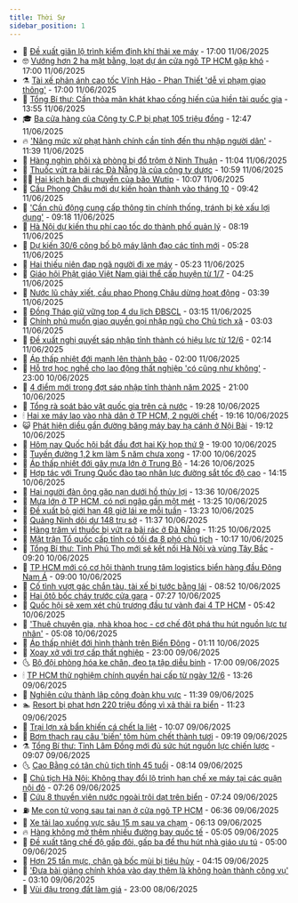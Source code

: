 ```yaml
---
title: Thời Sự
sidebar_position: 1
---
```


<!-- vnexpress-thoi-su:START -->
- 🦒 [Đề xuất giãn lộ trình kiểm định khí thải xe máy](https://vnexpress.net/de-xuat-gian-lo-trinh-kiem-dinh-khi-thai-xe-may-4897648.html) - 17:00 11/06/2025
- 🤓 [Vướng hơn 2 ha mặt bằng, loạt dự án cửa ngõ TP HCM gặp khó](https://vnexpress.net/vuong-hon-2-ha-mat-bang-loat-du-an-cua-ngo-tp-hcm-gap-kho-4897641.html) - 17:00 11/06/2025
- ⚗️ [Tài xế phản ánh cao tốc Vĩnh Hảo - Phan Thiết &#39;dễ vi phạm giao thông&#39;](https://vnexpress.net/tai-xe-phan-anh-cao-toc-vinh-hao-phan-thiet-de-vi-pham-giao-thong-4897156.html) - 17:00 11/06/2025
- 🌊 [Tổng Bí thư: Cần thỏa mãn khát khao cống hiến của hiền tài quốc gia](https://vnexpress.net/tong-bi-thu-can-thoa-man-khat-khao-cong-hien-cua-hien-tai-quoc-gia-4897632.html) - 13:55 11/06/2025
- 🎓 [Ba cửa hàng của Công ty C.P bị phạt 105 triệu đồng](https://vnexpress.net/ba-cua-hang-cua-cong-ty-c-p-bi-phat-105-trieu-dong-4897635.html) - 12:47 11/06/2025
- 🔥 [&#39;Nâng mức xử phạt hành chính cần tính đến thu nhập người dân&#39;](https://vnexpress.net/nang-muc-xu-phat-hanh-chinh-can-tinh-den-thu-nhap-nguoi-dan-4897606.html) - 11:39 11/06/2025
- 🦏 [Hàng nghìn phôi xà phòng bị đổ trộm ở Ninh Thuận](https://vnexpress.net/hang-nghin-phoi-xa-phong-bi-do-trom-o-ninh-thuan-4897604.html) - 11:04 11/06/2025
- 👺 [Thuốc vứt ra bãi rác Đà Nẵng là của công ty dược](https://vnexpress.net/thuoc-vut-ra-bai-rac-da-nang-la-cua-cong-ty-duoc-4897588.html) - 10:59 11/06/2025
- 🧑‍🏫 [Hai kịch bản di chuyển của bão Wutip](https://vnexpress.net/hai-kich-ban-di-chuyen-cua-bao-wutip-4897577.html) - 10:07 11/06/2025
- 🚦 [Cầu Phong Châu mới dự kiến hoàn thành vào tháng 10](https://vnexpress.net/cau-phong-chau-moi-du-kien-hoan-thanh-vao-thang-10-4897557.html) - 09:42 11/06/2025
- 🎉 [&#39;Cần chủ động cung cấp thông tin chính thống, tránh bị kẻ xấu lợi dụng&#39;](https://vnexpress.net/can-chu-dong-cung-cap-thong-tin-chinh-thong-tranh-bi-ke-xau-loi-dung-4897452.html) - 09:18 11/06/2025
- 🦒 [Hà Nội dự kiến thu phí cao tốc do thành phố quản lý](https://vnexpress.net/ha-noi-du-kien-thu-phi-cao-toc-do-thanh-pho-quan-ly-4897476.html) - 08:19 11/06/2025
- 🤗 [Dự kiến 30/6 công bố bộ máy lãnh đạo các tỉnh mới](https://vnexpress.net/du-kien-30-6-cong-bo-bo-may-lanh-dao-cac-tinh-moi-4897417.html) - 05:28 11/06/2025
- 💼 [Hai thiếu niên đạp ngã người đi xe máy](https://vnexpress.net/hai-thieu-nien-dap-nga-nguoi-di-xe-may-4897425.html) - 05:23 11/06/2025
- 🤩 [Giáo hội Phật giáo Việt Nam giải thể cấp huyện từ 1/7](https://vnexpress.net/giao-hoi-phat-giao-viet-nam-giai-the-cap-huyen-tu-1-7-4897374.html) - 04:25 11/06/2025
- 🤡 [Nước lũ chảy xiết, cầu phao Phong Châu dừng hoạt động](https://vnexpress.net/nuoc-lu-chay-xiet-cau-phao-phong-chau-dung-hoat-dong-4897355.html) - 03:39 11/06/2025
- 💯 [Đồng Tháp giữ vững top 4 du lịch ĐBSCL](https://vnexpress.net/dong-thap-giu-vung-top-4-du-lich-dbscl-4894267.html) - 03:15 11/06/2025
- 👺 [Chính phủ muốn giao quyền gọi nhập ngũ cho Chủ tịch xã](https://vnexpress.net/chinh-phu-muon-giao-quyen-goi-nhap-ngu-cho-chu-tich-xa-4897290.html) - 03:03 11/06/2025
- 🌮 [Đề xuất nghị quyết sáp nhập tỉnh thành có hiệu lực từ 12/6](https://vnexpress.net/de-xuat-nghi-quyet-sap-nhap-tinh-thanh-co-hieu-luc-tu-12-6-4897275.html) - 02:14 11/06/2025
- 🥸 [Áp thấp nhiệt đới mạnh lên thành bão](https://vnexpress.net/ap-thap-nhiet-doi-manh-len-thanh-bao-4897240.html) - 02:00 11/06/2025
- 🐻 [Hỗ trợ học nghề cho lao động thất nghiệp &#39;có cũng như không&#39;](https://vnexpress.net/ho-tro-hoc-nghe-cho-lao-dong-that-nghiep-co-cung-nhu-khong-4896606.html) - 23:00 10/06/2025
- 👀 [4 điểm mới trong đợt sáp nhập tỉnh thành năm 2025](https://vnexpress.net/4-diem-moi-trong-dot-sap-nhap-tinh-thanh-nam-2025-4897032.html) - 21:00 10/06/2025
- 🤔 [Tổng rà soát bảo vật quốc gia trên cả nước](https://vnexpress.net/tong-ra-soat-bao-vat-quoc-gia-tren-ca-nuoc-4897180.html) - 19:28 10/06/2025
- 🕯 [Hai xe máy lao vào nhà dân ở TP HCM, 2 người chết](https://vnexpress.net/hai-xe-may-lao-vao-nha-dan-o-tp-hcm-2-nguoi-chet-4897196.html) - 19:16 10/06/2025
- 😺 [Phát hiện diều gần đường băng máy bay hạ cánh ở Nội Bài](https://vnexpress.net/phat-hien-dieu-gan-duong-bang-may-bay-ha-canh-o-noi-bai-4897174.html) - 19:12 10/06/2025
- 🦆 [Hôm nay Quốc hội bắt đầu đợt hai Kỳ họp thứ 9](https://vnexpress.net/hom-nay-quoc-hoi-bat-dau-dot-hai-ky-hop-thu-9-4897133.html) - 19:00 10/06/2025
- 🧰 [Tuyến đường 1,2 km làm 5 năm chưa xong](https://vnexpress.net/tuyen-duong-1-2-km-lam-5-nam-chua-xong-4896992.html) - 17:00 10/06/2025
- 🦍 [Áp thấp nhiệt đới gây mưa lớn ở Trung Bộ](https://vnexpress.net/ap-thap-nhiet-doi-gay-mua-lon-o-trung-bo-4897138.html) - 14:26 10/06/2025
- 🧰 [Hợp tác với Trung Quốc đào tạo nhân lực đường sắt tốc độ cao](https://vnexpress.net/hop-tac-voi-trung-quoc-dao-tao-nhan-luc-duong-sat-toc-do-cao-4897149.html) - 14:15 10/06/2025
- 💃 [Hai người đàn ông gặp nạn dưới hồ thủy lợi](https://vnexpress.net/hai-nguoi-dan-ong-gap-nan-duoi-ho-thuy-loi-4897151.html) - 13:36 10/06/2025
- 🧰 [Mưa lớn ở TP HCM, có nơi ngập gần một mét](https://vnexpress.net/mua-lon-o-tp-hcm-co-noi-ngap-gan-mot-met-4897148.html) - 13:25 10/06/2025
- 🚀 [Đề xuất bỏ giới hạn 48 giờ lái xe mỗi tuần](https://vnexpress.net/de-xuat-bo-gioi-han-48-gio-lai-xe-moi-tuan-4897137.html) - 13:23 10/06/2025
- 🎊 [Quảng Ninh dôi dư 148 trụ sở](https://vnexpress.net/quang-ninh-doi-du-148-tru-so-4897118.html) - 11:37 10/06/2025
- 🤭 [Hàng trăm vỉ thuốc bị vứt ra bãi rác ở Đà Nẵng](https://vnexpress.net/hang-tram-vi-thuoc-bi-vut-ra-bai-rac-o-da-nang-4897126.html) - 11:25 10/06/2025
- 🤗 [Mặt trận Tổ quốc cấp tỉnh có tối đa 8 phó chủ tịch](https://vnexpress.net/mat-tran-to-quoc-cap-tinh-co-toi-da-8-pho-chu-tich-4896945.html) - 10:17 10/06/2025
- 🌈 [Tổng Bí thư: Tỉnh Phú Thọ mới sẽ kết nối Hà Nội và vùng Tây Bắc](https://vnexpress.net/tong-bi-thu-tinh-phu-tho-moi-se-ket-noi-ha-noi-va-vung-tay-bac-4896925.html) - 09:20 10/06/2025
- 🦣 [TP HCM mới có cơ hội thành trung tâm logistics biển hàng đầu Đông Nam Á](https://vnexpress.net/tp-hcm-moi-co-co-hoi-thanh-trung-tam-logistics-bien-hang-dau-dong-nam-a-4896966.html) - 09:00 10/06/2025
- 🎡 [Cố tình vượt gác chắn tàu, tài xế bị tước bằng lái](https://vnexpress.net/co-tinh-vuot-gac-chan-tau-tai-xe-bi-tuoc-bang-lai-4896954.html) - 08:52 10/06/2025
- 🦏 [Hai ôtô bốc cháy trước cửa gara](https://vnexpress.net/hai-oto-boc-chay-truoc-cua-gara-4896903.html) - 07:27 10/06/2025
- 🎊 [Quốc hội sẽ xem xét chủ trương đầu tư vành đai 4 TP HCM](https://vnexpress.net/quoc-hoi-se-xem-xet-chu-truong-dau-tu-vanh-dai-4-tp-hcm-4896858.html) - 05:42 10/06/2025
- 🫶 [&#39;Thuê chuyên gia, nhà khoa học - cơ chế đột phá thu hút nguồn lực tư nhân&#39;](https://vnexpress.net/thue-chuyen-gia-nha-khoa-hoc-co-che-dot-pha-thu-hut-nguon-luc-tu-nhan-4896876.html) - 05:08 10/06/2025
- 🤔 [Áp thấp nhiệt đới hình thành trên Biển Đông](https://vnexpress.net/ap-thap-nhiet-doi-hinh-thanh-tren-bien-dong-4896717.html) - 01:11 10/06/2025
- 🤠 [Xoay xở với trợ cấp thất nghiệp](https://vnexpress.net/xoay-xo-voi-tro-cap-that-nghiep-4896425.html) - 23:00 09/06/2025
- 🌜 [Bộ đội phòng hóa ke chân, đeo tạ tập diễu binh](https://vnexpress.net/bo-doi-phong-hoa-ke-chan-deo-ta-tap-dieu-binh-4896604.html) - 17:00 09/06/2025
- 🕯 [TP HCM thử nghiệm chính quyền hai cấp từ ngày 12/6](https://vnexpress.net/tp-hcm-thu-nghiem-chinh-quyen-hai-cap-tu-ngay-12-6-4896648.html) - 13:26 09/06/2025
- 🤔 [Nghiên cứu thành lập công đoàn khu vực](https://vnexpress.net/nghien-cuu-thanh-lap-cong-doan-khu-vuc-4896614.html) - 11:39 09/06/2025
- 🏊 [Resort bị phạt hơn 220 triệu đồng vì xả thải ra biển](https://vnexpress.net/resort-bi-phat-hon-220-trieu-dong-vi-xa-thai-ra-bien-4896627.html) - 11:23 09/06/2025
- 🌮 [Trại lợn xả bẩn khiến cá chết la liệt](https://vnexpress.net/trai-lon-xa-ban-khien-ca-chet-la-liet-4896456.html) - 10:07 09/06/2025
- 🫣 [Bơm thạch rau câu &#39;biến&#39; tôm hùm chết thành tươi](https://vnexpress.net/bom-thach-rau-cau-bien-tom-hum-chet-thanh-tuoi-4896567.html) - 09:19 09/06/2025
- ⚗️ [Tổng Bí thư: Tỉnh Lâm Đồng mới đủ sức hút nguồn lực chiến lược](https://vnexpress.net/tong-bi-thu-tinh-lam-dong-moi-du-suc-hut-nguon-luc-chien-luoc-4896551.html) - 09:07 09/06/2025
- 🌜 [Cao Bằng có tân chủ tịch tỉnh 45 tuổi](https://vnexpress.net/cao-bang-co-tan-chu-tich-tinh-45-tuoi-4896496.html) - 08:14 09/06/2025
- 🌁 [Chủ tịch Hà Nội: Không thay đổi lộ trình hạn chế xe máy tại các quận nội đô](https://vnexpress.net/chu-tich-ha-noi-khong-thay-doi-lo-trinh-han-che-xe-may-tai-cac-quan-noi-do-4896372.html) - 07:26 09/06/2025
- 🐲 [Cứu 8 thuyền viên nước ngoài trôi dạt trên biển](https://vnexpress.net/cuu-8-thuyen-vien-nuoc-ngoai-troi-dat-tren-bien-4896481.html) - 07:24 09/06/2025
- ⛽️ [Mẹ con tử vong sau tai nạn ở cửa ngõ TP HCM](https://vnexpress.net/me-con-tu-vong-sau-tai-nan-o-cua-ngo-tp-hcm-4896467.html) - 06:36 09/06/2025
- 🗽 [Xe tải lao xuống vực sâu 15 m sau va chạm](https://vnexpress.net/xe-tai-lao-xuong-vuc-sau-15-m-sau-va-cham-4896458.html) - 06:13 09/06/2025
- 🔥 [Hàng không mở thêm nhiều đường bay quốc tế](https://vnexpress.net/hang-khong-mo-them-nhieu-duong-bay-quoc-te-4896339.html) - 05:05 09/06/2025
- 💯 [Đề xuất tăng chế độ gấp đôi, gấp ba để thu hút nhà giáo ưu tú](https://vnexpress.net/de-xuat-tang-che-do-gap-doi-gap-ba-de-thu-hut-nha-giao-uu-tu-4896354.html) - 05:00 09/06/2025
- 🦆 [Hơn 25 tấn mực, chân gà bốc mùi bị tiêu hủy](https://vnexpress.net/hon-25-tan-muc-chan-ga-boc-mui-bi-tieu-huy-4896386.html) - 04:15 09/06/2025
- 🫣 [&#39;Đưa bài giảng chính khóa vào dạy thêm là không hoàn thành công vụ&#39;](https://vnexpress.net/dua-bai-giang-chinh-khoa-vao-day-them-la-khong-hoan-thanh-cong-vu-4896300.html) - 03:10 09/06/2025
- 🤡 [Vùi đậu trong đất làm giá](https://vnexpress.net/vui-dau-trong-dat-lam-gia-4896066.html) - 23:00 08/06/2025<!-- vnexpress-thoi-su:END -->